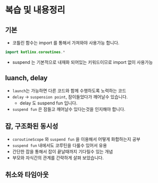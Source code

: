 # 복습 및 내용정리

## 기본

- 코틀린 함수는 import 를 통해서 가져와야 사용가능 합니다.

```kotlin
import kotlinx.coroutines.*
```

- suspend 는 기본적으로 내재화 되어있는 키워드이므로 import 없이 사용가능

## luanch, delay

- `launch`는 가능하면 다른 코드와 함께 수행하도록 노력하는 코드
- `delay` → `suspension point`, 잠이들었다가 깨어날수 있습니다.
    - delay 도 suspend fun 입니다.
- `suspend fun` 은 잠들고 깨어날수 있다는것을 인지해야 합니다.

## 잡, 구조화된 동시성

- `coroutineScope` 와 `suspend fun` 을 이용해서 어떻게 화합하는지 공부
- `suspend fun` 내에서도 코루틴을 다룰수 있어서 유용
- 간단한 잡을 통해서 잡이 끝날때까지 기다릴수 있는 개념
- 부모와 자식간의 관계를 간략하게 살펴 보았습니다.

## 취소와 타임아웃